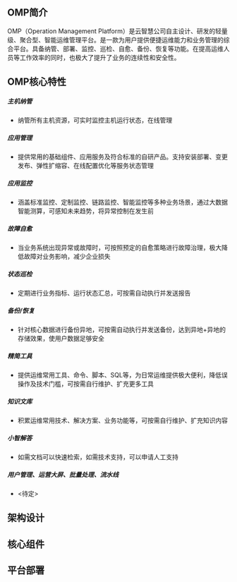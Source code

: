 ## OMP简介
OMP（Operation Management Platform）是云智慧公司自主设计、研发的轻量级、聚合型、智能运维管理平台。是一款为用户提供便捷运维能力和业务管理的综合平台。具备纳管、部署、监控、巡检、自愈、备份、恢复等功能。在提高运维人员等工作效率的同时，也极大了提升了业务的连续性和安全性。

## OMP核心特性
##### 主机纳管
- 纳管所有主机资源，可实时监控主机运行状态，在线管理
##### 应用管理
- 提供常用的基础组件、应用服务及符合标准的自研产品。支持安装部署、变更发布、弹性扩缩容、在线配置优化等服务状态管理
##### 应用监控
- 涵盖标准监控、定制监控、链路监控、智能监控等多种业务场景，通过大数据智能测算，可感知未来趋势，将异常控制在发生前
##### 故障自愈
- 当业务系统出现异常或故障时，可按照预定的自愈策略进行故障治理，极大降低故障对业务影响，减少企业损失
##### 状态巡检
- 定期进行业务指标、运行状态汇总，可按需自动执行并发送报告 
##### 备份/恢复
- 针对核心数据进行备份异地，可按需自动执行并发送备份，达到异地+异地的存储效果，使用户数据足够安全
##### 精简工具
- 提供运维常用工具、命令、脚本、SQL等，为日常运维提供极大便利，降低误操作及技术门槛，可按需自行维护、扩充更多工具
##### 知识文库
- 积累运维常用技术、解决方案、业务功能等，可按需自行维护、扩充知识内容
##### 小智解答
- 如需文档可以快速检索，如需技术支持，可以申请人工支持
##### 用户管理、运营大屏、批量处理、流水线
- <待定>

## 架构设计

## 核心组件

## 平台部署

